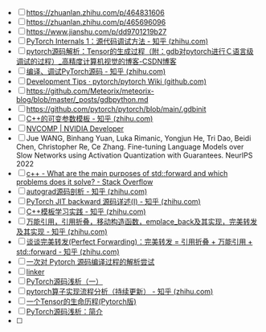 - [ ] https://zhuanlan.zhihu.com/p/464831606
- [ ] https://zhuanlan.zhihu.com/p/465696096 
- [ ] https://www.jianshu.com/p/dd9701219b27
- [ ] [PyTorch Internals 1：源代码调试方法 - 知乎 (zhihu.com)](https://zhuanlan.zhihu.com/p/106640360)
- [ ] [pytorch源码解析：Tensor的生成过程（附：gdb对pytorch进行Ｃ语言级调试的过程）_高精度计算机视觉的博客-CSDN博客](https://blog.csdn.net/tanmx219/article/details/86762506)
- [ ] [编译、调试PyTorch源码 - 知乎 (zhihu.com)](https://zhuanlan.zhihu.com/p/450589971)
- [ ] [Development Tips · pytorch/pytorch Wiki (github.com)](https://github.com/pytorch/pytorch/wiki/Development-Tips)
- [ ] https://github.com/Meteorix/meteorix-blog/blob/master/_posts/gdbpython.md 
- [ ] https://github.com/pytorch/pytorch/blob/main/.gdbinit
- [ ] [C++的可变参数模板 - 知乎 (zhihu.com)](https://zhuanlan.zhihu.com/p/104450480)
- [ ] [NVCOMP | NVIDIA Developer](https://developer.nvidia.com/nvcomp)
- [ ] Jue WANG, Binhang Yuan, Luka Rimanic, Yongjun He, Tri Dao, Beidi Chen, Christopher Re, Ce Zhang. Fine-tuning Language Models over Slow Networks using Activation Quantization with Guarantees. NeurIPS 2022
- [ ] [c++ - What are the main purposes of std::forward and which problems does it solve? - Stack Overflow](https://stackoverflow.com/questions/3582001/what-are-the-main-purposes-of-stdforward-and-which-problems-does-it-solve)
- [ ] [autograd源码剖析 - 知乎 (zhihu.com)](https://zhuanlan.zhihu.com/p/336599887)
- [ ] [PyTorch JIT backward 源码详述(I) - 知乎 (zhihu.com)](https://zhuanlan.zhihu.com/p/381143744)
- [ ] [C++模板学习实践 - 知乎 (zhihu.com)](https://www.zhihu.com/column/c_1604135403384201217)
- [ ] [万能引用，引用折叠，移动构造函数，emplace_back及其实现，完美转发及其实现 - 知乎 (zhihu.com)](https://zhuanlan.zhihu.com/p/260508149)
- [ ] [谈谈完美转发(Perfect Forwarding)：完美转发 = 引用折叠 + 万能引用 + std::forward - 知乎 (zhihu.com)](https://zhuanlan.zhihu.com/p/369203981)
- [ ] [一次对 Pytorch 源码编译过程的解析尝试](https://zhuanlan.zhihu.com/p/120783548)
- [ ] [linker](https://eli.thegreenplace.net/2013/07/09/library-order-in-static-linking)
- [ ] [PyTorch源码浅析（一）](https://zhuanlan.zhihu.com/p/34496542)
- [ ] [pytorch算子实现流程分析（持续更新） - 知乎 (zhihu.com)](https://zhuanlan.zhihu.com/p/647196246)
- [ ] [一个Tensor的生命历程(Pytorch版)](https://oldpan.me/archives/life-of-a-tensor)
- [ ] [PyTorch源码浅析：简介](https://www.52coding.com.cn/2019/05/05/PyTorch0/)
- [ ] 